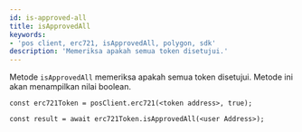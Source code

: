 ```yaml
---
id: is-approved-all
title: isApprovedAll
keywords:
- 'pos client, erc721, isApprovedAll, polygon, sdk'
description: 'Memeriksa apakah semua token disetujui.'
---
```


Metode `isApprovedAll` memeriksa apakah semua token disetujui. Metode ini akan menampilkan nilai boolean.

```
const erc721Token = posClient.erc721(<token address>, true);

const result = await erc721Token.isApprovedAll(<user Address>);

```
